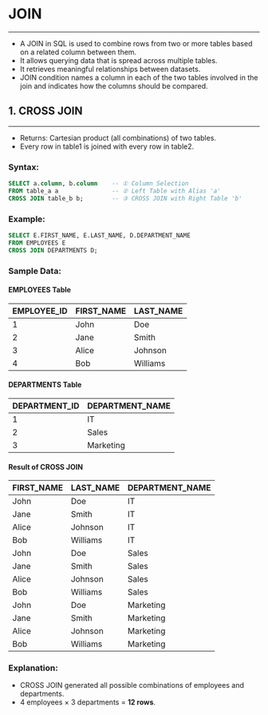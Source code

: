 # JOIN
--------
- A JOIN in SQL is used to combine rows from two or more tables based on a related column between them.
- It allows querying data that is spread across multiple tables.
- It retrieves meaningful relationships between datasets.
- JOIN condition names a column in each of the two tables involved in the join and indicates how the columns should be compared.

## 1. CROSS JOIN
-------------
- Returns: Cartesian product (all combinations) of two tables.
- Every row in table1 is joined with every row in table2.

### Syntax:
```sql
SELECT a.column, b.column    -- ① Column Selection
FROM table_a a               -- ② Left Table with Alias 'a'
CROSS JOIN table_b b;        -- ③ CROSS JOIN with Right Table 'b'
```

### Example:
```sql
SELECT E.FIRST_NAME, E.LAST_NAME, D.DEPARTMENT_NAME
FROM EMPLOYEES E
CROSS JOIN DEPARTMENTS D;
```

### Sample Data:

#### EMPLOYEES Table
| EMPLOYEE_ID | FIRST_NAME | LAST_NAME |
|-------------|------------|-----------|
| 1           | John       | Doe       |
| 2           | Jane       | Smith     |
| 3           | Alice      | Johnson   |
| 4           | Bob        | Williams  |

#### DEPARTMENTS Table
| DEPARTMENT_ID | DEPARTMENT_NAME |
|---------------|-----------------|
| 1             | IT              |
| 2             | Sales           |
| 3             | Marketing       |

#### Result of CROSS JOIN
| FIRST_NAME | LAST_NAME | DEPARTMENT_NAME |
|------------|-----------|-----------------|
| John       | Doe       | IT              |
| Jane       | Smith     | IT              |
| Alice      | Johnson   | IT              |
| Bob        | Williams  | IT              |
| John       | Doe       | Sales           |
| Jane       | Smith     | Sales           |
| Alice      | Johnson   | Sales           |
| Bob        | Williams  | Sales           |
| John       | Doe       | Marketing       |
| Jane       | Smith     | Marketing       |
| Alice      | Johnson   | Marketing       |
| Bob        | Williams  | Marketing       |

### Explanation:
- CROSS JOIN generated all possible combinations of employees and departments.
- 4 employees × 3 departments = **12 rows**.
